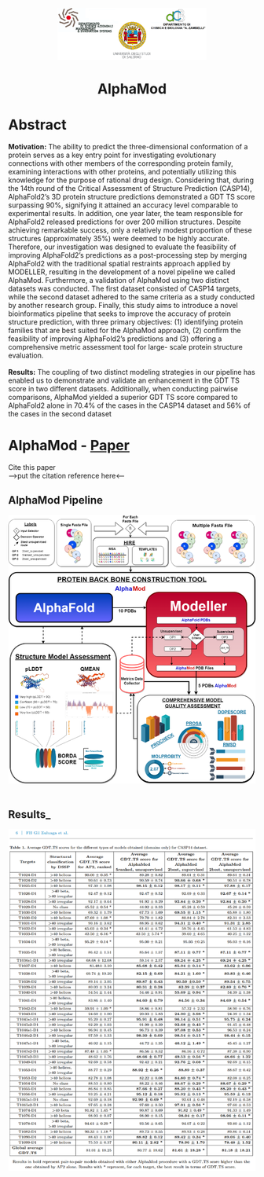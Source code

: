 <p align="center">
    <img src="https://github.com/Fabio-Gil-Z/AlphaMod/blob/main/Images/DISAMIS_UNISA_tri_logo.png" width=60% height=60%>
</p>

<h1 align="center">
AlphaMod
</h1>


# Abstract
**Motivation:** The ability to predict the three-dimensional conformation of a protein serves as a key entry point for
investigating evolutionary connections with other members of the corresponding protein family, examining interactions
with other proteins, and potentially utilizing this knowledge for the purpose of rational drug design. Considering that,
during the 14th round of the Critical Assessment of Structure Prediction (CASP14), AlphaFold2’s 3D protein structure
predictions demonstrated a GDT TS score surpassing 90%, signifying it attained an accuracy level comparable to
experimental results. In addition, one year later, the team responsible for AlphaFold2 released predictions for over
200 million structures. Despite achieving remarkable success, only a relatively modest proportion of these structures
(approximately 35%) were deemed to be highly accurate. Therefore, our investigation was designed to evaluate the
feasibility of improving AlphaFold2’s predictions as a post-processing step by merging AlphaFold2 with the traditional
spatial restraints approach applied by MODELLER, resulting in the development of a novel pipeline we called AlphaMod.
Furthermore, a validation of AlphaMod using two distinct datasets was conducted. The first dataset consisted of CASP14
targets, while the second dataset adhered to the same criteria as a study conducted by another research group. Finally, this
study aims to introduce a novel bioinformatics pipeline that seeks to improve the accuracy of protein structure prediction,
with three primary objectives: (1) identifying protein families that are best suited for the AlphaMod approach, (2) confirm
the feasibility of improving AlphaFold2’s predictions and (3) offering a comprehensive metric assessment tool for large-
scale protein structure evaluation.<br><br>
**Results:** The coupling of two distinct modeling strategies in our pipeline has enabled us to demonstrate and validate
an enhancement in the GDT TS score in two different datasets. Additionally, when conducting pairwise comparisons,
AlphaMod yielded a superior GDT TS score compared to AlphaFold2 alone in 70.4% of the cases in the CASP14 dataset
and 56% of the cases in the second dataset

# AlphaMod - [Paper](https://google.com)
Cite this paper <br>
-->put the citation reference here<--


## AlphaMod Pipeline
![AlphaMod Pipeline](https://github.com/Fabio-Gil-Z/AlphaMod/blob/main/Images/Modalpha_Pipeline.png)<br /> <br />

## Results_
![AlphaMod Pipeline](https://github.com/Fabio-Gil-Z/AlphaMod/blob/main/Images/Table_1.png)<br /> <br />

